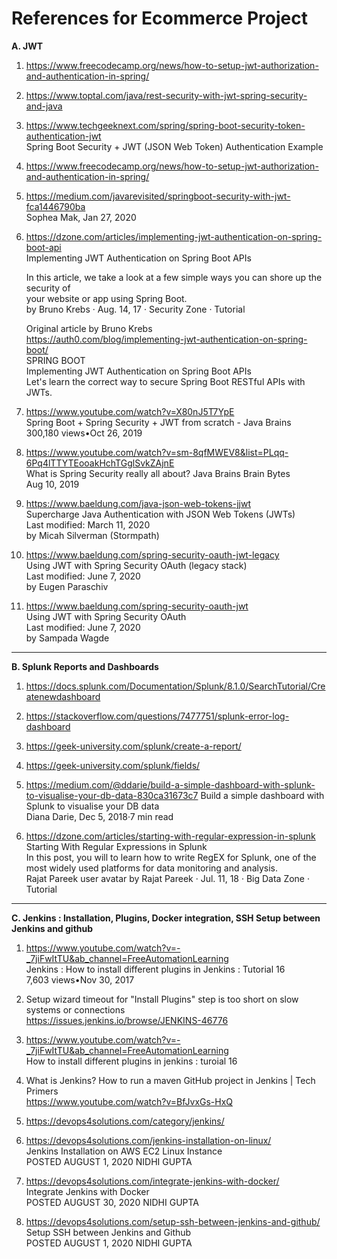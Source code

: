 
# References for Ecommerce Project

**A. JWT**

1. https://www.freecodecamp.org/news/how-to-setup-jwt-authorization-and-authentication-in-spring/

2. https://www.toptal.com/java/rest-security-with-jwt-spring-security-and-java

3. https://www.techgeeknext.com/spring/spring-boot-security-token-authentication-jwt  
   Spring Boot Security + JWT (JSON Web Token) Authentication Example

4. https://www.freecodecamp.org/news/how-to-setup-jwt-authorization-and-authentication-in-spring/

5. https://medium.com/javarevisited/springboot-security-with-jwt-fca1446790ba  
   Sophea Mak, Jan 27, 2020  

6. https://dzone.com/articles/implementing-jwt-authentication-on-spring-boot-api  
   Implementing JWT Authentication on Spring Boot APIs  

   In this article, we take a look at a few simple ways you can shore up the security of  
   your website or app using Spring Boot.  
   by Bruno Krebs  · Aug. 14, 17 · Security Zone · Tutorial  

   Original article by Bruno Krebs  
   https://auth0.com/blog/implementing-jwt-authentication-on-spring-boot/  
   SPRING BOOT  
   Implementing JWT Authentication on Spring Boot APIs  
   Let's learn the correct way to secure Spring Boot RESTful APIs with JWTs.  

7. https://www.youtube.com/watch?v=X80nJ5T7YpE  
   Spring Boot + Spring Security + JWT from scratch - Java Brains  
   300,180 views•Oct 26, 2019  

8. https://www.youtube.com/watch?v=sm-8qfMWEV8&list=PLqq-6Pq4lTTYTEooakHchTGglSvkZAjnE  
   What is Spring Security really all about? Java Brains Brain Bytes  
   Aug 10, 2019  

9. https://www.baeldung.com/java-json-web-tokens-jjwt  
   Supercharge Java Authentication with JSON Web Tokens (JWTs)  
   Last modified: March 11, 2020  
   by Micah Silverman (Stormpath)  

10. https://www.baeldung.com/spring-security-oauth-jwt-legacy  
    Using JWT with Spring Security OAuth (legacy stack)  
    Last modified: June 7, 2020  
    by Eugen Paraschiv  

11. https://www.baeldung.com/spring-security-oauth-jwt  
    Using JWT with Spring Security OAuth  
    Last modified: June 7, 2020  
    by Sampada Wagde  

---
**B. Splunk Reports and Dashboards**

1. https://docs.splunk.com/Documentation/Splunk/8.1.0/SearchTutorial/Createnewdashboard  

2. https://stackoverflow.com/questions/7477751/splunk-error-log-dashboard  

3. https://geek-university.com/splunk/create-a-report/  

4. https://geek-university.com/splunk/fields/  

5. https://medium.com/@ddarie/build-a-simple-dashboard-with-splunk-to-visualise-your-db-data-830ca31673c7 
   Build a simple dashboard with Splunk to visualise your DB data  
   Diana Darie, Dec 5, 2018·7 min read  

6. https://dzone.com/articles/starting-with-regular-expression-in-splunk
   Starting With Regular Expressions in Splunk  
   In this post, you will to learn how to write RegEX for Splunk, one of the most widely used platforms   for data monitoring and analysis.  
   Rajat Pareek user avatar by Rajat Pareek · Jul. 11, 18 · Big Data Zone · Tutorial  

---

**C. Jenkins : Installation, Plugins, Docker integration, SSH Setup between Jenkins and github**

1. https://www.youtube.com/watch?v=-_7jiFwItTU&ab_channel=FreeAutomationLearning  
   Jenkins : How to install different plugins in Jenkins : Tutorial 16  
   7,603 views•Nov 30, 2017  

2. Setup wizard timeout for "Install Plugins" step is too short on slow systems or connections  
   https://issues.jenkins.io/browse/JENKINS-46776  

3. https://www.youtube.com/watch?v=-_7jiFwItTU&ab_channel=FreeAutomationLearning  
   How to install different plugins in jenkins : turoial 16  

4. What is Jenkins?  How to run a maven GitHub project in Jenkins | Tech Primers  
   https://www.youtube.com/watch?v=BfJvxGs-HxQ  

5. https://devops4solutions.com/category/jenkins/  

6. https://devops4solutions.com/jenkins-installation-on-linux/  
   Jenkins Installation on AWS EC2 Linux Instance  
   POSTED AUGUST 1, 2020 NIDHI GUPTA  

7. https://devops4solutions.com/integrate-jenkins-with-docker/  
   Integrate Jenkins with Docker  
   POSTED AUGUST 30, 2020 NIDHI GUPTA  

8. https://devops4solutions.com/setup-ssh-between-jenkins-and-github/  
   Setup SSH between Jenkins and Github  
   POSTED AUGUST 1, 2020 NIDHI GUPTA  


